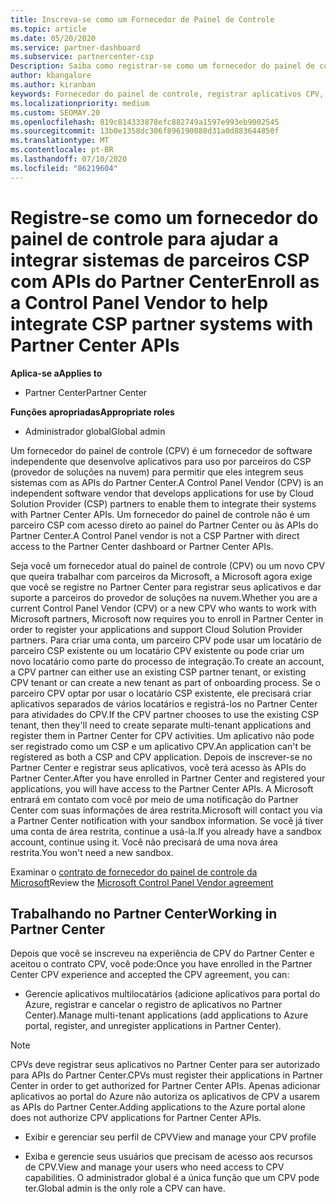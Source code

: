 ```yaml
---
title: Inscreva-se como um Fornecedor de Painel de Controle
ms.topic: article
ms.date: 05/20/2020
ms.service: partner-dashboard
ms.subservice: partnercenter-csp
Description: Saiba como registrar-se como um fornecedor do painel de controle (CPV) no Partner Center.
author: kbangalore
ms.author: kiranban
keywords: Fornecedor do painel de controle, registrar aplicativos CPV, gerenciar aplicativos CPV
ms.localizationpriority: medium
ms.custom: SEOMAY.20
ms.openlocfilehash: 819c814333878efc882749a1597e993eb9002545
ms.sourcegitcommit: 13b0e1358dc306f896190088d31a0d883644850f
ms.translationtype: MT
ms.contentlocale: pt-BR
ms.lasthandoff: 07/10/2020
ms.locfileid: "86219604"
---
```

# <a name="enroll-as-a-control-panel-vendor-to-help-integrate-csp-partner-systems-with-partner-center-apis"></a><span data-ttu-id="29bf4-104">Registre-se como um fornecedor do painel de controle para ajudar a integrar sistemas de parceiros CSP com APIs do Partner Center</span><span class="sxs-lookup"><span data-stu-id="29bf4-104">Enroll as a Control Panel Vendor to help integrate CSP partner systems with Partner Center APIs</span></span>

<span data-ttu-id="29bf4-105">**Aplica-se a**</span><span class="sxs-lookup"><span data-stu-id="29bf4-105">**Applies to**</span></span>

- <span data-ttu-id="29bf4-106">Partner Center</span><span class="sxs-lookup"><span data-stu-id="29bf4-106">Partner Center</span></span>

<span data-ttu-id="29bf4-107">**Funções apropriadas**</span><span class="sxs-lookup"><span data-stu-id="29bf4-107">**Appropriate roles**</span></span>

- <span data-ttu-id="29bf4-108">Administrador global</span><span class="sxs-lookup"><span data-stu-id="29bf4-108">Global admin</span></span>

<span data-ttu-id="29bf4-109">Um fornecedor do painel de controle (CPV) é um fornecedor de software independente que desenvolve aplicativos para uso por parceiros do CSP (provedor de soluções na nuvem) para permitir que eles integrem seus sistemas com as APIs do Partner Center.</span><span class="sxs-lookup"><span data-stu-id="29bf4-109">A Control Panel Vendor (CPV) is an independent software vendor that develops applications for use by Cloud Solution Provider (CSP) partners to enable them to integrate their systems with Partner Center APIs.</span></span> <span data-ttu-id="29bf4-110">Um fornecedor do painel de controle não é um parceiro CSP com acesso direto ao painel do Partner Center ou às APIs do Partner Center.</span><span class="sxs-lookup"><span data-stu-id="29bf4-110">A Control Panel vendor is not a CSP Partner with direct access to the Partner Center dashboard or Partner Center APIs.</span></span>

<span data-ttu-id="29bf4-111">Seja você um fornecedor atual do painel de controle (CPV) ou um novo CPV que queira trabalhar com parceiros da Microsoft, a Microsoft agora exige que você se registre no Partner Center para registrar seus aplicativos e dar suporte a parceiros do provedor de soluções na nuvem.</span><span class="sxs-lookup"><span data-stu-id="29bf4-111">Whether you are a current Control Panel Vendor (CPV) or a new CPV who wants to work with Microsoft partners, Microsoft now requires you to enroll in Partner Center in order to register your applications and support Cloud Solution Provider partners.</span></span> <span data-ttu-id="29bf4-112">Para criar uma conta, um parceiro CPV pode usar um locatário de parceiro CSP existente ou um locatário CPV existente ou pode criar um novo locatário como parte do processo de integração.</span><span class="sxs-lookup"><span data-stu-id="29bf4-112">To create an account, a CPV partner can either use an existing CSP partner tenant, or existing CPV tenant or can create a new tenant as part of onboarding process.</span></span> <span data-ttu-id="29bf4-113">Se o parceiro CPV optar por usar o locatário CSP existente, ele precisará criar aplicativos separados de vários locatários e registrá-los no Partner Center para atividades do CPV.</span><span class="sxs-lookup"><span data-stu-id="29bf4-113">If the CPV partner chooses to use the existing CSP tenant, then they'll need to create separate multi-tenant applications and register them in Partner Center for CPV activities.</span></span> <span data-ttu-id="29bf4-114">Um aplicativo não pode ser registrado como um CSP e um aplicativo CPV.</span><span class="sxs-lookup"><span data-stu-id="29bf4-114">An application can't be registered as both a CSP and CPV application.</span></span> <span data-ttu-id="29bf4-115">Depois de inscrever-se no Partner Center e registrar seus aplicativos, você terá acesso às APIs do Partner Center.</span><span class="sxs-lookup"><span data-stu-id="29bf4-115">After you have enrolled in Partner Center and registered your applications, you will have access to the Partner Center APIs.</span></span>  <span data-ttu-id="29bf4-116">A Microsoft entrará em contato com você por meio de uma notificação do Partner Center com suas informações de área restrita.</span><span class="sxs-lookup"><span data-stu-id="29bf4-116">Microsoft will contact you via a Partner Center notification with your sandbox information.</span></span> <span data-ttu-id="29bf4-117">Se você já tiver uma conta de área restrita, continue a usá-la.</span><span class="sxs-lookup"><span data-stu-id="29bf4-117">If you already have a sandbox account, continue using it.</span></span> <span data-ttu-id="29bf4-118">Você não precisará de uma nova área restrita.</span><span class="sxs-lookup"><span data-stu-id="29bf4-118">You won't need a new sandbox.</span></span>

<span data-ttu-id="29bf4-119">Examinar o [contrato de fornecedor do painel de controle da Microsoft](https://go.microsoft.com/fwlink/?linkid=2055198)</span><span class="sxs-lookup"><span data-stu-id="29bf4-119">Review the [Microsoft Control Panel Vendor agreement](https://go.microsoft.com/fwlink/?linkid=2055198)</span></span>


## <a name="working-in-partner-center"></a><span data-ttu-id="29bf4-120">Trabalhando no Partner Center</span><span class="sxs-lookup"><span data-stu-id="29bf4-120">Working in Partner Center</span></span>
<span data-ttu-id="29bf4-121">Depois que você se inscreveu na experiência de CPV do Partner Center e aceitou o contrato CPV, você pode:</span><span class="sxs-lookup"><span data-stu-id="29bf4-121">Once you have enrolled in the Partner Center CPV experience and accepted the CPV agreement, you can:</span></span>

- <span data-ttu-id="29bf4-122">Gerencie aplicativos multilocatários (adicione aplicativos para portal do Azure, registrar e cancelar o registro de aplicativos no Partner Center).</span><span class="sxs-lookup"><span data-stu-id="29bf4-122">Manage multi-tenant applications (add applications to Azure portal, register, and unregister applications in Partner Center).</span></span>

>[!Note] 
><span data-ttu-id="29bf4-123">CPVs deve registrar seus aplicativos no Partner Center para ser autorizado para APIs do Partner Center.</span><span class="sxs-lookup"><span data-stu-id="29bf4-123">CPVs must register their applications in Partner Center in order to get authorized for Partner Center APIs.</span></span> <span data-ttu-id="29bf4-124">Apenas adicionar aplicativos ao portal do Azure não autoriza os aplicativos de CPV a usarem as APIs do Partner Center.</span><span class="sxs-lookup"><span data-stu-id="29bf4-124">Adding applications to the Azure portal alone does not authorize CPV applications for Partner Center APIs.</span></span> 

- <span data-ttu-id="29bf4-125">Exibir e gerenciar seu perfil de CPV</span><span class="sxs-lookup"><span data-stu-id="29bf4-125">View and manage your CPV profile</span></span> 

- <span data-ttu-id="29bf4-126">Exiba e gerencie seus usuários que precisam de acesso aos recursos de CPV.</span><span class="sxs-lookup"><span data-stu-id="29bf4-126">View and manage your users who need access to CPV capabilities.</span></span> <span data-ttu-id="29bf4-127">O administrador global é a única função que um CPV pode ter.</span><span class="sxs-lookup"><span data-stu-id="29bf4-127">Global admin is the only role a CPV can have.</span></span>


